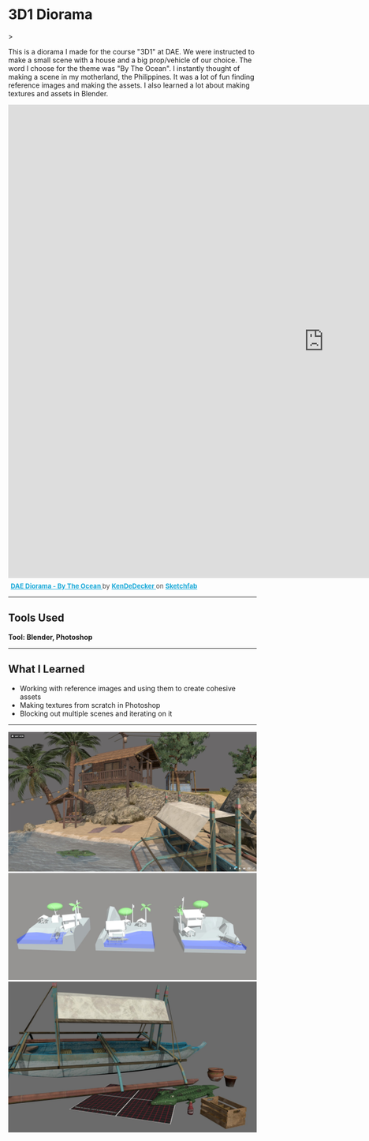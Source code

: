 <h1>3D1 Diorama</h1>>

This is a diorama I made for the course "3D1" at DAE. We were instructed to make a small scene with a house and a big prop/vehicle of our choice.
The word I choose for the theme was "By The Ocean". I instantly thought of making a scene in my motherland, the Philippines. 
It was a lot of fun finding reference images and making the assets. I also learned a lot about making textures and assets in Blender.

<div class="sketchfab-embed-wrapper"> <iframe title="DAE Diorama - By The Ocean" frameborder="0" allowfullscreen mozallowfullscreen="true" webkitallowfullscreen="true" allow="autoplay; fullscreen; xr-spatial-tracking" xr-spatial-tracking execution-while-out-of-viewport execution-while-not-rendered web-share width="1280" height="960" src="https://sketchfab.com/models/f4e6a9e7b9cb4c2db78bf5815009ae5c/embed"> </iframe> <p style="font-size: 13px; font-weight: normal; margin: 5px; color: #4A4A4A;"> <a href="https://sketchfab.com/3d-models/dae-diorama-by-the-ocean-f4e6a9e7b9cb4c2db78bf5815009ae5c?utm_medium=embed&utm_campaign=share-popup&utm_content=f4e6a9e7b9cb4c2db78bf5815009ae5c" target="_blank" rel="nofollow" style="font-weight: bold; color: #1CAAD9;"> DAE Diorama - By The Ocean </a> by <a href="https://sketchfab.com/KenDeDecker?utm_medium=embed&utm_campaign=share-popup&utm_content=f4e6a9e7b9cb4c2db78bf5815009ae5c" target="_blank" rel="nofollow" style="font-weight: bold; color: #1CAAD9;"> KenDeDecker </a> on <a href="https://sketchfab.com?utm_medium=embed&utm_campaign=share-popup&utm_content=f4e6a9e7b9cb4c2db78bf5815009ae5c" target="_blank" rel="nofollow" style="font-weight: bold; color: #1CAAD9;">Sketchfab</a></p></div>

---

## Tools Used

**Tool: Blender, Photoshop**

---
## What I Learned

- Working with reference images and using them to create cohesive assets
- Making textures from scratch in Photoshop
- Blocking out multiple scenes and iterating on it

---

![3D1 Diorama Beauty shot](../assets/images/3d1Diorama/BeautyShot1.jpg)
![3D1 Diorama Blockouts](../assets/images/3d1Diorama/Blockouts.jpg)
![3D1 Diorama Props](../assets/images/3d1Diorama/5Props.jpg)